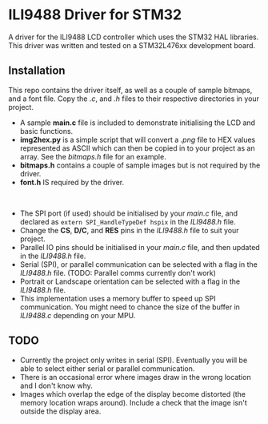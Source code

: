 # ILI9488 Driver for STM32

A driver for the ILI9488 LCD controller which uses the STM32 HAL libraries. This driver was written and tested on a STM32L476xx development board.

## Installation
This repo contains the driver itself, as well as a couple of sample bitmaps, and a font file. Copy the *.c*, and *.h* files to their respective directories in your project. 

* A sample **main.c** file is included to demonstrate initialising the LCD and basic functions.
* **img2hex.py** is a simple script that will convert a *.png* file to HEX values represented as ASCII which can then be copied in to your project as an array. See the *bitmaps.h* file for an example.
* **bitmaps.h** contains a couple of sample images but is not required by the driver.
* **font.h** IS required by the driver.
<br />

* The SPI port (if used) should be initialised by your *main.c* file, and declared as ```extern SPI_HandleTypeDef hspix``` in the *ILI9488.h* file.
* Change the **CS**, **D/C**, and **RES** pins in the *ILI9488.h* file to suit your project.
* Parallel IO pins should be initialised in your *main.c* file, and then updated in the *ILI9488.h* file.
* Serial (SPI), or parallel communication can be selected with a flag in the *ILI9488.h* file. (TODO: Parallel comms currently don't work)
* Portrait or Landscape orientation can be selected with a flag in the *ILI9488.h* file.
* This implementation uses a memory buffer to speed up SPI communication. You might need to chance the size of the buffer in *ILI9488.c* depending on your MPU.

## TODO
* Currently the project only writes in serial (SPI). Eventually you will be able to select either serial or parallel communication.
* There is an occasional error where images draw in the wrong location and I don't know why.
* Images which overlap the edge of the display become distorted (the memory location wraps around). Include a check that the image isn't outside the display area.